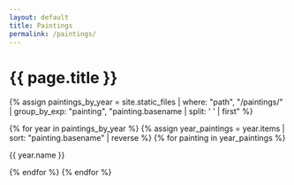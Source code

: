 ```yaml
---
layout: default
title: Paintings
permalink: /paintings/
---
```


<h1>{{ page.title }}</h1>

{% assign paintings_by_year = site.static_files | where: "path", "/paintings/" | group_by_exp: "painting", "painting.basename | split: ' ' | first" %}

<div class="image-container">
  {% for year in paintings_by_year %}
    {% assign year_paintings = year.items | sort: "painting.basename" | reverse %}
    {% for painting in year_paintings %}
      <div class="image-item">
        <img src="{{ site.baseurl }}{{ painting.path }}" alt="">
        <!-- If you want to display the year below each image -->
        <p class="image-year">{{ year.name }}</p>
      </div>
    {% endfor %}
  {% endfor %}
</div>
